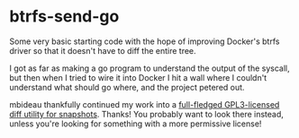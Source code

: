 # btrfs-send-go

Some very basic starting code with the hope of improving Docker's btrfs driver so that it doesn't have to diff the entire tree.

I got as far as making a go program to understand the output of the syscall, but then when I tried to wire it into Docker I hit a wall where I couldn't understand what should go where, and the project petered out.

mbideau thankfully continued my work into a [full-fledged GPL3-licensed diff utility for snapshots](https://github.com/mbideau/btrfs-diff-go). Thanks! You probably want to look there instead, unless you're looking for something with a more permissive license!
